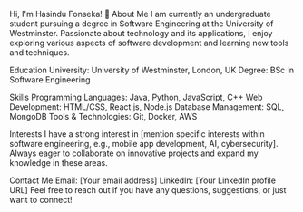 Hi, I'm Hasindu Fonseka! 👋
About Me
I am currently an undergraduate student pursuing a degree in Software Engineering at the University of Westminster. Passionate about technology and its applications, I enjoy exploring various aspects of software development and learning new tools and techniques.

Education
University: University of Westminster, London, UK
Degree: BSc in Software Engineering

Skills
Programming Languages: Java, Python, JavaScript, C++
Web Development: HTML/CSS, React.js, Node.js
Database Management: SQL, MongoDB
Tools & Technologies: Git, Docker, AWS

Interests
I have a strong interest in [mention specific interests within software engineering, e.g., mobile app development, AI, cybersecurity]. Always eager to collaborate on innovative projects and expand my knowledge in these areas.

Contact Me
Email: [Your email address]
LinkedIn: [Your LinkedIn profile URL]
Feel free to reach out if you have any questions, suggestions, or just want to connect!
